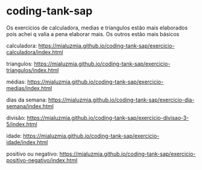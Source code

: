 # coding-tank-sap

Os exercicios de calculadora, medias e triangulos estão mais elaborados pois achei q valia a pena elaborar mais. Os outros estão mais básicos

calculadora: https://mialuzmia.github.io/coding-tank-sap/exercicio-calculadora/index.html

triangulos: https://mialuzmia.github.io/coding-tank-sap/exercicio-triangulos/index.html

médias: https://mialuzmia.github.io/coding-tank-sap/exercicio-medias/index.html

dias da semana: https://mialuzmia.github.io/coding-tank-sap/exercicio-dia-semana/index.html

divisão: https://mialuzmia.github.io/coding-tank-sap/exercicio-divisao-3-5/index.html

idade: https://mialuzmia.github.io/coding-tank-sap/exercicio-idade/index.html

positivo ou negativo: https://mialuzmia.github.io/coding-tank-sap/exercicio-positivo-negativo/index.html





